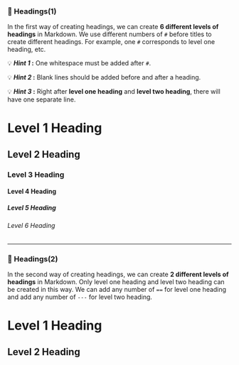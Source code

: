 ### :bookmark: Headings(1)

In the first way of creating headings, we can create **6 different levels of headings** in Markdown. We use different numbers of ```#``` before titles to create different headings. For example, one ```#``` corresponds to level one heading, etc.

:bulb: **_Hint 1_ :** One whitespace must be added after ```#```.

:bulb: **_Hint 2_ :** Blank lines should be added before and after a heading.

:bulb: **_Hint 3_ :** Right after **level one heading** and **level two heading**, there will have one separate line.

# Level 1 Heading

## Level 2 Heading

### Level 3 Heading

#### Level 4 Heading

##### Level 5 Heading

###### Level 6 Heading

-------------

### :bookmark: Headings(2)

In the second way of creating headings, we can create **2 different levels of headings** in Markdown. Only level one heading and level two heading can be created in this way. We can add any number of ```==``` for level one heading and add any number of ```---``` for level two heading.


Level 1 Heading
==

Level 2 Heading
--
